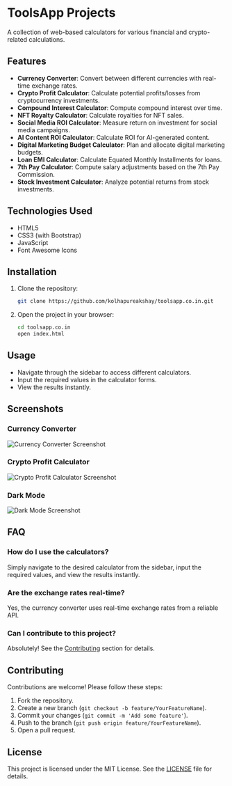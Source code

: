 # ToolsApp Projects

A collection of web-based calculators for various financial and crypto-related calculations.

## Features

- **Currency Converter**: Convert between different currencies with real-time exchange rates.
- **Crypto Profit Calculator**: Calculate potential profits/losses from cryptocurrency investments.
- **Compound Interest Calculator**: Compute compound interest over time.
- **NFT Royalty Calculator**: Calculate royalties for NFT sales.
- **Social Media ROI Calculator**: Measure return on investment for social media campaigns.
- **AI Content ROI Calculator**: Calculate ROI for AI-generated content.
- **Digital Marketing Budget Calculator**: Plan and allocate digital marketing budgets.
- **Loan EMI Calculator**: Calculate Equated Monthly Installments for loans.
- **7th Pay Calculator**: Compute salary adjustments based on the 7th Pay Commission.
- **Stock Investment Calculator**: Analyze potential returns from stock investments.

## Technologies Used

- HTML5
- CSS3 (with Bootstrap)
- JavaScript
- Font Awesome Icons

## Installation

1. Clone the repository:
   ```bash
   git clone https://github.com/kolhapureakshay/toolsapp.co.in.git
   ```
2. Open the project in your browser:
   ```bash
   cd toolsapp.co.in
   open index.html
   ```

## Usage

- Navigate through the sidebar to access different calculators.
- Input the required values in the calculator forms.
- View the results instantly.

## Screenshots

### Currency Converter
![Currency Converter Screenshot](screenshots/currency-converter.png)

### Crypto Profit Calculator
![Crypto Profit Calculator Screenshot](screenshots/crypto-profit.png)

### Dark Mode
![Dark Mode Screenshot](screenshots/dark-mode.png)

## FAQ

### How do I use the calculators?
Simply navigate to the desired calculator from the sidebar, input the required values, and view the results instantly.

### Are the exchange rates real-time?
Yes, the currency converter uses real-time exchange rates from a reliable API.

### Can I contribute to this project?
Absolutely! See the [Contributing](#contributing) section for details.

## Contributing

Contributions are welcome! Please follow these steps:

1. Fork the repository.
2. Create a new branch (`git checkout -b feature/YourFeatureName`).
3. Commit your changes (`git commit -m 'Add some feature'`).
4. Push to the branch (`git push origin feature/YourFeatureName`).
5. Open a pull request.

## License

This project is licensed under the MIT License. See the [LICENSE](LICENSE) file for details. 